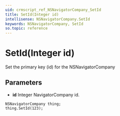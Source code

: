 ```yaml
---
uid: crmscript_ref_NSNavigatorCompany_SetId
title: SetId(Integer id)
intellisense: NSNavigatorCompany.SetId
keywords: NSNavigatorCompany, SetId
so.topic: reference
---
```


# SetId(Integer id)

Set the primary key (id) for the NSNavigatorCompany

## Parameters

* **id** Integer NavigatorCompany id.

```crmscript
NSNavigatorCompany thing;
thing.SetId(123);
```


